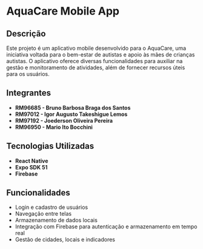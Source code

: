 # AquaCare Mobile App

## Descrição

Este projeto é um aplicativo mobile desenvolvido para o AquaCare, uma iniciativa voltada para o bem-estar de autistas e apoio às mães de crianças autistas. O aplicativo oferece diversas funcionalidades para auxiliar na gestão e monitoramento de atividades, além de fornecer recursos úteis para os usuários.

## Integrantes

- **RM96685 - Bruno Barbosa Braga dos Santos**
- **RM97012 - Igor Augusto Takeshigue Lemos**
- **RM97192 - Joederson Oliveira Pereira**
- **RM96950 - Mario Ito Bocchini**

## Tecnologias Utilizadas

- **React Native**
- **Expo SDK 51**
- **Firebase**

## Funcionalidades

- Login e cadastro de usuários
- Navegação entre telas
- Armazenamento de dados locais
- Integração com Firebase para autenticação e armazenamento em tempo real
- Gestão de cidades, locais e indicadores
